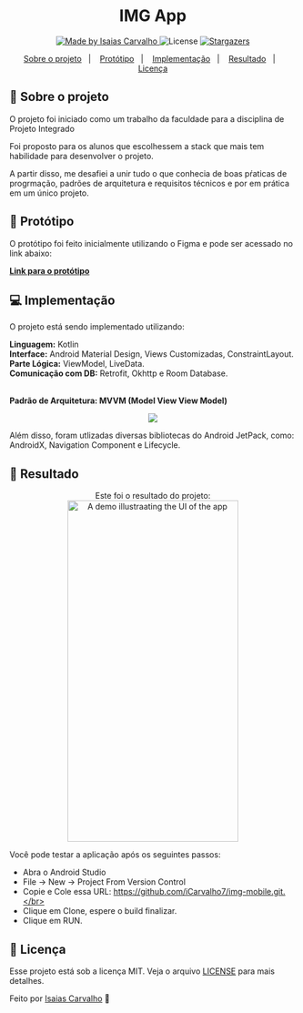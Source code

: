 <h1 align="center">IMG App</h1>

<p align="center">
  <a href="https://www.linkedin.com/in/isaias-carvalho">
    <img alt="Made by Isaias Carvalho" src="https://img.shields.io/badge/Made%20By-Isaias%20Carvalho-brightgreen">
  </a>

  <img alt="License" src="https://img.shields.io/badge/license-MIT-%2304D361">

  <a href="https://github.com/iCarvalho7/img-mobile/stargazers">
    <img alt="Stargazers" src="https://img.shields.io/github/stars/iCarvalho7/img-mobile?style=social">
  </a>
</p>

<p align="center">
  <a href="#rocket-sobre-o-projeto">Sobre o projeto</a>&nbsp;&nbsp;&nbsp;|&nbsp;&nbsp;&nbsp;
  <a href="#art-protótipo">Protótipo</a>&nbsp;&nbsp;&nbsp;|&nbsp;&nbsp;&nbsp;
  <a href="#computer-implementação">Implementação</a>&nbsp;&nbsp;&nbsp;|&nbsp;&nbsp;&nbsp;
  <a href="#clap-resultado">Resultado</a>&nbsp;&nbsp;&nbsp;|&nbsp;&nbsp;&nbsp;  
  <a href="#memo-licença">Licença</a>
</p>

## :rocket: Sobre o projeto

O projeto foi iniciado como um trabalho da faculdade para a disciplina de Projeto Integrado<br/>

Foi proposto para os alunos que escolhessem a stack que mais tem habilidade para desenvolver o projeto.

A partir disso, me desafiei a unir tudo o que conhecia de boas pŕaticas de progrmação, padrões de arquitetura e requisitos técnicos e por em prática em um único projeto.

## :art: Protótipo
O protótipo foi feito inicialmente utilizando o Figma e pode ser acessado no link abaixo:

**[Link para o protótipo](https://bit.ly/3rQskXa)** <br/>

## :computer: Implementação
O projeto está sendo implementado utilizando:<br/>

  **Linguagem:** Kotlin<br/>
  **Interface:** Android Material Design, Views Customizadas, ConstraintLayout.<br/>
  **Parte Lógica:** ViewModel, LiveData.<br/>
  **Comunicação com DB:** Retrofit, Okhttp e Room Database.  <br/> <br/>
  
  **Padrão de Arquitetura: MVVM (Model View View Model)**<br/>
  <p align="center">
    <img ent src="https://github.com/iCarvalho7/img-mobile/blob/dev/image/mvvm.png" style="display: inline; float: center"/>
</p>
  
Além disso, foram utlizadas diversas bibliotecas do Android JetPack, como: AndroidX, Navigation Component e Lifecycle.    

## :clap: Resultado
<p align="center">
    Este foi o resultado do projeto:</br>
    <img ent src="https://github.com/iCarvalho7/img-mobile/blob/dev/image/app_navigation.gif" alt="A demo illustraating the UI of the app" width="300" height="600" style="display: inline; float: center"/>
</p>

Você pode testar a aplicação após os seguintes passos: <br/>
  
- Abra o Android Studio</br>
- File -> New -> Project From Version Control</br>
- Copie e Cole essa URL: https://github.com/iCarvalho7/img-mobile.git.</br>
- Clique em Clone, espere o build finalizar.</br>
- Clique em RUN.</br>

## :memo: Licença

Esse projeto está sob a licença MIT. Veja o arquivo [LICENSE](LICENSE) para mais detalhes.

Feito por <a href="https://www.linkedin.com/in/isaias-carvalho" target="_blank">Isaias Carvalho</a> :wave:
